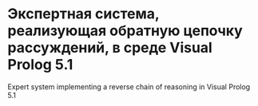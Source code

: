 Экспертная система, реализующая обратную цепочку рассуждений, в среде Visual Prolog 5.1
=============================

Expert system implementing a reverse chain of reasoning in Visual Prolog 5.1

